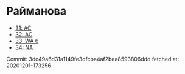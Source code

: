 # Райманова
- [31: AC](31.md)
- [32: AC](32.md)
- [33: WA 6](33.md)
- [34: NA](34.md)

Commit: 3dc49a6d31a1149fe3dfcba4af2bea8593806ddd
 fetched at: 20201201-173256
